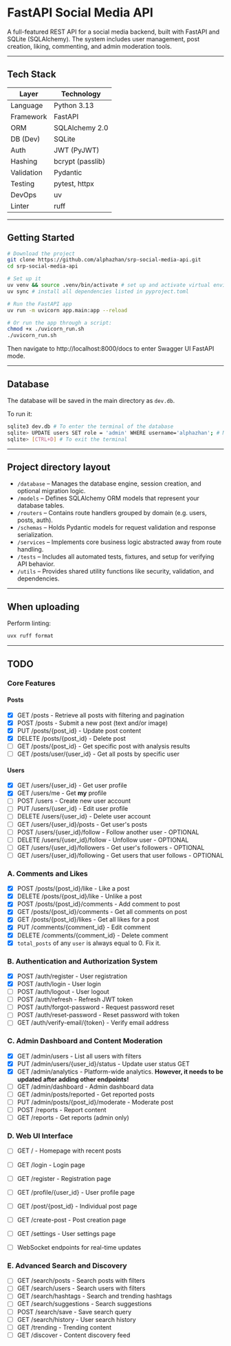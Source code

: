 # FastAPI Social Media API

A full-featured REST API for a social media backend, built with FastAPI and SQLite (SQLAlchemy). The system includes user management, post creation, liking, commenting, and admin moderation tools.

---

## Tech Stack

| Layer         | Technology         |
|---------------|--------------------|
| Language      | Python 3.13        |
| Framework     | FastAPI            |
| ORM           | SQLAlchemy 2.0     |
| DB (Dev)      | SQLite             |
| Auth          | JWT (PyJWT)        |
| Hashing       | bcrypt (passlib)   |
| Validation    | Pydantic           |
| Testing       | pytest, httpx      |
| DevOps        | uv                 |
| Linter        | ruff               |

---

## Getting Started

```bash
# Download the project
git clone https://github.com/alphazhan/srp-social-media-api.git
cd srp-social-media-api

# Set up it
uv venv && source .venv/bin/activate # set up and activate virtual environment
uv sync # install all dependencies listed in pyproject.toml

# Run the FastAPI app
uv run -m uvicorn app.main:app --reload

# Or run the app through a script:
chmod +x ./uvicorn_run.sh
./uvicorn_run.sh
```

Then navigate to http://localhost:8000/docs to enter Swagger UI FastAPI mode.

---

## Database

The database will be saved in the main directory as `dev.db`.

To run it:

```bash
sqlite3 dev.db # To enter the terminal of the database
sqlite> UPDATE users SET role = 'admin' WHERE username='alphazhan'; # Make yourself admin
sqlite> [CTRL+D] # To exit the terminal
```

---

## Project directory layout

- `/database` – Manages the database engine, session creation, and optional migration logic.
- `/models` – Defines SQLAlchemy ORM models that represent your database tables.
- `/routers` – Contains route handlers grouped by domain (e.g. users, posts, auth).
- `/schemas` – Holds Pydantic models for request validation and response serialization.
- `/services` – Implements core business logic abstracted away from route handling.
- `/tests` – Includes all automated tests, fixtures, and setup for verifying API behavior.
- `/utils` – Provides shared utility functions like security, validation, and dependencies.

---

## When uploading

Perform linting:

```bash
uvx ruff format
```

---

## TODO

### Core Features

#### Posts

- [x] GET /posts - Retrieve all posts with filtering and pagination
- [x] POST /posts - Submit a new post (text and/or image)
- [x] PUT /posts/{post_id} - Update post content
- [x] DELETE /posts/{post_id} - Delete post
- [ ] GET /posts/{post_id} - Get specific post with analysis results
- [ ] GET /posts/user/{user_id} - Get all posts by specific user

#### Users

- [x] GET /users/{user_id} - Get user profile
- [x] GET /users/me - Get **my** profile
- [ ] POST /users - Create new user account
- [ ] PUT /users/{user_id} - Edit user profile
- [ ] DELETE /users/{user_id} - Delete user account
- [ ] GET /users/{user_id}/posts - Get user's posts
- [ ] POST /users/{user_id}/follow - Follow another user - OPTIONAL
- [ ] DELETE /users/{user_id}/follow - Unfollow user - OPTIONAL
- [ ] GET /users/{user_id}/followers - Get user's followers - OPTIONAL
- [ ] GET /users/{user_id}/following - Get users that user follows - OPTIONAL

### A. Comments and Likes

- [x] POST /posts/{post_id}/like - Like a post
- [x] DELETE /posts/{post_id}/like - Unlike a post
- [x] POST /posts/{post_id}/comments - Add comment to post
- [x] GET /posts/{post_id}/comments - Get all comments on post
- [x] GET /posts/{post_id}/likes - Get all likes for a post
- [x] PUT /comments/{comment_id} - Edit comment
- [x] DELETE /comments/{comment_id} - Delete comment
- [x] `total_posts` of any `user` is always equal to 0. Fix it.

### B. Authentication and Authorization System

- [x] POST /auth/register - User registration
- [x] POST /auth/login - User login
- [ ] POST /auth/logout - User logout
- [ ] POST /auth/refresh - Refresh JWT token
- [ ] POST /auth/forgot-password - Request password reset
- [ ] POST /auth/reset-password - Reset password with token
- [ ] GET /auth/verify-email/{token} - Verify email address

### C. Admin Dashboard and Content Moderation

- [x] GET /admin/users - List all users with filters
- [x] PUT /admin/users/{user_id}/status - Update user status GET
- [x] GET /admin/analytics - Platform-wide analytics. **However, it needs to be updated after adding other endpoints!**
- [ ] GET /admin/dashboard - Admin dashboard data
- [ ] GET /admin/posts/reported - Get reported posts
- [ ] PUT /admin/posts/{post_id}/moderate - Moderate post
- [ ] POST /reports - Report content
- [ ] GET /reports - Get reports (admin only)

### D. Web UI Interface

- [ ] GET / - Homepage with recent posts
- [ ] GET /login - Login page
- [ ] GET /register - Registration page
- [ ] GET /profile/{user_id} - User profile page
- [ ] GET /post/{post_id} - Individual post page
- [ ] GET /create-post - Post creation page
- [ ] GET /settings - User settings page
- [ ] WebSocket endpoints for real-time updates


### E. Advanced Search and Discovery

- [ ] GET /search/posts - Search posts with filters
- [ ] GET /search/users - Search users with filters
- [ ] GET /search/hashtags - Search and trending hashtags
- [ ] GET /search/suggestions - Search suggestions
- [ ] POST /search/save - Save search query
- [ ] GET /search/history - User search history
- [ ] GET /trending - Trending content
- [ ] GET /discover - Content discovery feed
